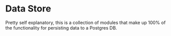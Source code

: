 # Data Store

Pretty self explanatory, this is a collection of modules that make up 100% of the functionality for persisting data to a Postgres DB.
